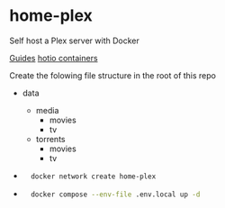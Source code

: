 # home-plex
Self host a Plex server with Docker

[Guides](https://trash-guides.info/)
[hotio containers](https://hotio.dev/containers)

Create the folowing file structure in the root of this repo
- data
    - media
        - movies
        - tv
    - torrents
        - movies
        - tv

- ```bash
    docker network create home-plex
    ```
- ```bash
    docker compose --env-file .env.local up -d
    ```